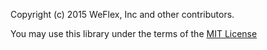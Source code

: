 Copyright (c) 2015 WeFlex, Inc and other contributors.

You may use this library under the terms of the [MIT License][]

[MIT License]: http://opensource.org/licenses/MIT
